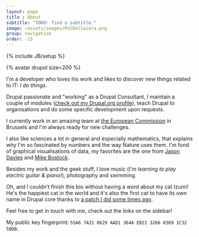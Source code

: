 ```yaml
---
layout: page
title : About
subtitle: "TODO: find a subtitle."
image: /assets/images/PolDellaiera.png
group: navigation
order: -15
---
```

{% include JB/setup %}

<div class="float-left img-thumbnail page-illustration">
{% avatar drupol size=200 %}
</div>

I'm a developer who loves his work and likes to discover new things related to IT: *I do things*.

Drupal passionate and "working" as a Drupal Consultant, I maintain a couple of modules ([check out my Drupal.org profile](https://drupal.org/u/pol)), teach Drupal to organisations and do some specific development upon requests.

I currently work in an amazing team at [the European Commission](https://www.drupal.org/european-commission) in Brussels and I'm always ready for new challenges.

I also like sciences a lot in general and especially mathematics, that explains why I'm so fascinated by numbers and the way Nature uses them.
I'm fond of graphical visualisations of data, my favorites are the one from [Jason Davies](https://bl.ocks.org/jasondavies) and [Mike Bostock](https://bl.ocks.org/mbostock).

Besides my work and the geek stuff, I love music (_I'm learning to play electric guitar & piano!_), photography and swimming.

Oh, and I couldn't finish this bio without having a word about my cat Izumi! He's the happiest cat in the world and it's also the first cat to have its own name in Drupal core thanks to [a patch I did some times ago](https://api.drupal.org/api/drupal/modules%21system%21system.api.php/function/hook_system_theme_engine_info/7.x).

Feel free to get in touch with me, check out the links on the sidebar!

My public key fingerprint: `55A6 7A31 0629 AAD1 364A EB22 3266 8369 1C32 50DB`.